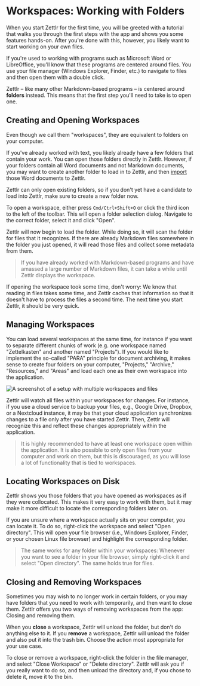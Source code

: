 # Workspaces: Working with Folders

When you start Zettlr for the first time, you will be greeted with a tutorial that walks you through the first steps with the app and shows you some features hands-on. After you're done with this, however, you likely want to start working on your own files.

If you're used to working with programs such as Microsoft Word or LibreOffice, you'll know that these programs are centered around files. You use your file manager (Windows Explorer, Finder, etc.) to navigate to files and then open them with a double click.

Zettlr – like many other Markdown-based programs – is centered around **folders** instead. This means that the first step you'll need to take is to open one.

## Creating and Opening Workspaces

Even though we call them "workspaces", they are equivalent to folders on your computer.

If you've already worked with text, you likely already have a few folders that contain your work. You can open those folders directly in Zettlr. However, if your folders contain all Word documents and not Markdown documents, you may want to create another folder to load in to Zettlr, and then [import](import.md) those Word documents to Zettlr.

Zettlr can only open existing folders, so if you don't yet have a candidate to load into Zettlr, make sure to create a new folder now.

To open a workspace, either press `Cmd/Ctrl+Shift+O` or click the third icon to the left of the toolbar. This will open a folder selection dialog. Navigate to the correct folder, select it and click "Open".

Zettlr will now begin to load the folder. While doing so, it will scan the folder for files that it recognizes. If there are already Markdown files somewhere in the folder you just opened, it will read those files and collect some metadata from them.

> If you have already worked with Markdown-based programs and have amassed a large number of Markdown files, it can take a while until Zettlr displays the workspace.

If opening the workspace took some time, don't worry: We know that reading in files takes some time, and Zettlr caches that information so that it doesn't have to process the files a second time. The next time you start Zettlr, it should be very quick.

## Managing Workspaces

You can load several workspaces at the same time, for instance if you want to separate different chunks of work (e.g. one workspace named "Zettelkasten" and another named "Projects"). If you would like to implement the so-called "PARA" principle for document archiving, it makes sense to create four folders on your computer, "Projects," "Archive," "Resources," and "Areas" and load each one as their own workspace into the application.

![A screenshot of a setup with multiple workspaces and files](../img/file_tree_roots.png)

Zettlr will watch all files within your workspaces for changes. For instance, if you use a cloud service to backup your files, e.g., Google Drive, Dropbox, or a Nextcloud instance, it may be that your cloud application synchronizes changes to a file only after you have started Zettlr. Then, Zettlr will recognize this and reflect these changes appropriately within the application.

> It is highly recommended to have at least one workspace open within the application. It is also possible to only open files from your computer and work on them, but this is discouraged, as you will lose a lot of functionality that is tied to workspaces.

## Locating Workspaces on Disk

Zettlr shows you those folders that you have opened as workspaces as if they were collocated. This makes it very easy to work with them, but it may make it more difficult to locate the corresponding folders later on.

If you are unsure where a workspace actually sits on your computer, you can locate it. To do so, right-click the workspace and select "Open directory". This will open your file browser (i.e., Windows Explorer, Finder, or your chosen Linux file browser) and highlight the corresponding folder.

> The same works for any folder within your workspaces: Whenever you want to see a folder in your file browser, simply right-click it and select "Open directory". The same holds true for files.

## Closing and Removing Workspaces

Sometimes you may wish to no longer work in certain folders, or you may have folders that you need to work with temporarily, and then want to close them. Zettlr offers you two ways of removing workspaces from the app: Closing and removing them.

When you **close** a workspace, Zettlr will unload the folder, but don't do anything else to it. If you **remove** a workspace, Zettlr will unload the folder and also put it into the trash bin. Choose the action most appropriate for your use case.

To close or remove a workspace, right-click the folder in the file manager, and select "Close Workspace" or "Delete directory". Zettlr will ask you if you really want to do so, and then unload the directory and, if you chose to delete it, move it to the bin.